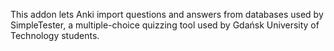 This addon lets Anki import questions and answers from databases used by SimpleTester, a multiple-choice quizzing tool used by Gdańsk University of Technology students.
